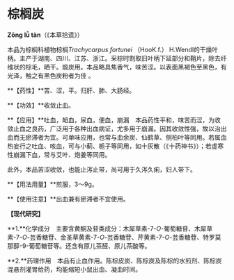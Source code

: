 # 棕榈炭

**Zōng lǚ tàn**（《本草拾遗》）

本品为棕榈科植物棕榈*Trachycarpus fortunei* （HooK.f.） H.Wendl的干燥叶柄。主产于湖南、四川、江苏、浙江。采棕时割取旧叶柄下延部分和鞘片，除去纤维状的棕毛，晒干。煅炭用。本品略具焦香气，味苦涩。以表面黑褐色至黑色，有光泽，触之有黑色炭粉者为佳 。

**【药性】**苦、涩，平。归肝、肺、大肠经。

**【功效】**收敛止血。

**【应用】**吐血，衄血，尿血，便血，崩漏　本品药性平和，味苦而涩，为收敛止血之良药，广泛用于各种出血病证，尤多用于崩漏。因其收敛性强，故以治出血而无瘀滞者为宜。可单味应用，也常与血余炭、仙鹤草、侧柏叶等同用。若属血热妄行之吐血、咳血，可与小蓟、栀子等同用，如十灰散（《十药神书》）；若虚寒性崩漏下血，常与艾叶、炮姜等同用。

此外，本品苦涩收敛，也能止泻止带，尚可用于久泻久痢，妇人带下。

**【用法用量】**煎服，3～9g。

**【使用注意】**出血兼有瘀滞者不宜使用。

**【现代研究】**

**1.**化学成分　主要含黄酮及苷类成分：木犀草素-7-*O*-葡萄糖苷、木犀草素-7-*O*-芸香糖苷、金圣草黄素-7-*O*-芸香糖苷、芹黄素-7-*O*-芸香糖苷、特罗莫那醇-9-葡萄糖苷等。还含有原儿茶醛、原儿茶酸等。

**2.**药理作用　本品有止血作用。陈棕皮炭、陈棕炭及陈棕的水煎剂、陈棕炭混悬剂灌胃给药，均能缩短小鼠出血、凝血时间。